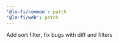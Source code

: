 ```yaml
---
'@lo-fi/common': patch
'@lo-fi/web': patch
---
```


Add sort filter, fix bugs with diff and filters
